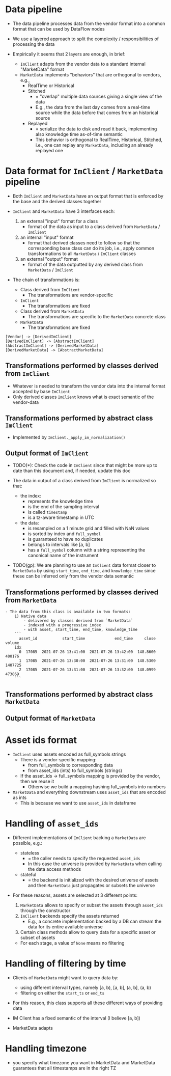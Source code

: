 # Data pipeline
- The data pipeline processes data from the vendor format into a common format that 
  can be used by DataFlow nodes

- We use a layered approach to split the complexity / responsibilities of
  processing the data

- Empirically it seems that 2 layers are enough, in brief:
    - `ImClient` adapts from the vendor data to a standard internal "MarketData"
      format
    - `MarketData` implements "behaviors" that are orthogonal to vendors, e.g.,
        - RealTime or Historical
        - Stitched
          - = "overlap" multiple data sources giving a single view of the data
          - E.g., the data from the last day comes from a real-time source while
            the data before that comes from an historical source
      - Replayed
          - = serialize the data to disk and read it back, implementing also
            knowledge time as-of-time semantic
          - This behavior is orthogonal to RealTime, Historical, Stitched, i.e.,
            one can replay any `MarketData`, including an already replayed one

# Data format for `ImClient` / `MarketData` pipeline
- Both `ImClient` and `MarketData` have an output format that is enforced by the
  base and the derived classes together
- `ImClient` and `MarketData` have 3 interfaces each:
    1) an external "input" format for a class
        - format of the data as input to a class derived from `MarketData` /
          `ImClient`
    2) an internal "input" format
        - format that derived classes need to follow so that the corresponding base
          class can do its job, i.e., apply common transformations to all
          `MarketData` / `ImClient` classes
    3) an external "output" format
        - format of the data outputted by any derived class from `MarketData` /
          `ImClient`

- The chain of transformations is:
    - Class derived from `ImClient`
      - The transformations are vendor-specific
    - `ImClient`
      - The transformations are fixed
    - Class derived from `MarketData`
      - The transformations are specific to the `MarketData` concrete class
    - `MarketData`
        - The transformations are fixed

```plantuml
[Vendor] -> [DerivedImClient]
[DerivedImClient] -> [AbstractImClient]
[AbstractImClient] -> [DerivedMarketData] 
[DerivedMarketData] -> [AbstractMarketData]
```

## Transformations performed by classes derived from `ImClient`
- Whatever is needed to transform the vendor data into the internal format accepted
  by base `ImClient`
- Only derived classes `ImClient` knows what is exact semantic of the vendor-data
 
## Transformations performed by abstract class `ImClient`
- Implemented by `ImClient._apply_im_normalization()`

## Output format of `ImClient`
- TODO(*): Check the code in `ImClient` since that might be more up to date than
  this document and, if needed, update this doc
 
- The data in output of a class derived from `ImClient` is normalized so that:
    - the index:
      - represents the knowledge time
      - is the end of the sampling interval
      - is called `timestamp`
      - is a tz-aware timestamp in UTC
    - the data:
      - is resampled on a 1 minute grid and filled with NaN values
      - is sorted by index and `full_symbol`
      - is guaranteed to have no duplicates
      - belongs to intervals like [a, b]
      - has a `full_symbol` column with a string representing the canonical name
        of the instrument

- TODO(gp): We are planning to use an `ImClient` data format closer to `MarketData`
  by using `start_time`, `end_time`, and `knowledge_time` since these can be
  inferred only from the vendor data semantic

## Transformations performed by classes derived from `MarketData`

    - The data from this class is available in two formats:
        1) Native data
            - delivered by classes derived from `MarketData`
            - indexed with a progressive index
            - with asset, start_time, end_time, knowledge_time
        ```
          asset_id           start_time             end_time     close   volume
        idx
          0  17085  2021-07-26 13:41:00  2021-07-26 13:42:00  148.8600   400176
          1  17085  2021-07-26 13:30:00  2021-07-26 13:31:00  148.5300  1407725
          2  17085  2021-07-26 13:31:00  2021-07-26 13:32:00  148.0999   473869
        ```


## Transformations performed by abstract class `MarketData`

## Output format of `MarketData`

# Asset ids format
- `ImClient` uses assets encoded as full_symbols strings
  - There is a vendor-specific mapping:
    - from full_symbols to corresponding data
    - from asset_ids (ints) to full_symbols (strings)
  - If the asset_ids -> full_symbols mapping is provided by the vendor, then we
    reuse it
    - Otherwise we build a mapping hashing full_symbols into numbers
- `MarketData` and everything downstream uses `asset_ids` that are encoded as ints
  - This is because we want to use `asset_ids` in dataframe

# Handling of `asset_ids`
- Different implementations of `ImClient` backing a `MarketData` are possible,
  e.g.:
  - stateless
    - = the caller needs to specify the requested `asset_ids`
    - In this case the universe is provided by `MarketData` when calling the
      data access methods
  - stateful
    - = the backend is initialized with the desired universe of assets and
      then `MarketData` just propagates or subsets the universe

- For these reasons, assets are selected at 3 different points:
    1) `MarketData` allows to specify or subset the assets through
        `asset_ids` through the constructor
    2) `ImClient` backends specify the assets returned
       - E.g., a concrete implementation backed by a DB can stream the data for
         its entire available universe
    3) Certain class methods allow to query data for a specific asset or subset
       of assets
    - For each stage, a value of `None` means no filtering

# Handling of filtering by time
- Clients of `MarketData` might want to query data by:
    - using different interval types, namely [a, b), [a, b], (a, b], (a, b)
    - filtering on either the `start_ts` or `end_ts`
- For this reason, this class supports all these different ways of providing
  data

- IM Client has a fixed semantic of the interval (I believe [a, b])
- MarketData adapts

# Handling timezone

- you specify what timezone you want in MarketData and MarketData guarantees 
  that all timestamps are in the right TZ
